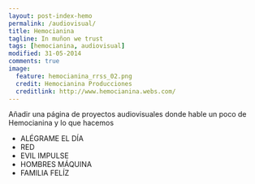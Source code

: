 ```yaml
---
layout: post-index-hemo
permalink: /audiovisual/
title: Hemocianina
tagline: In muñon we trust
tags: [hemocianina, audiovisual]
modified: 31-05-2014
comments: true
image:
  feature: hemocianina_rrss_02.png
  credit: Hemocianina Producciones
  creditlink: http://www.hemocianina.webs.com/
---
```



Añadir una página de proyectos audiovisuales donde hable un poco de Hemocianina y lo que hacemos

* ALÉGRAME EL DÍA
* RED
* EVIL IMPULSE
* HOMBRES MÁQUINA
* FAMILIA FELÍZ